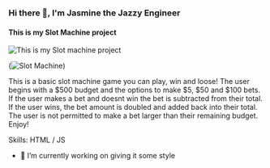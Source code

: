 ### Hi there 👋, I'm Jasmine the Jazzy Engineer
#### This is my Slot Machine project
![This is my Slot machine project](https://jasminedm-slot-machine.netlify.app/)

(![Slot Machine](siteSnip.jpg))

This is a basic slot machine game you can play, win and loose! The user begins with a $500 budget and the options to make $5, $50 and $100 bets. If the user makes a bet and doesnt win the bet is subtracted from their total. If the user wins, the bet amount is doubled and added back into their total. The user is not permitted to make a bet larger than their remaining budget. Enjoy!

Skills: HTML / JS 

- 🔭 I’m currently working on giving it some style 



